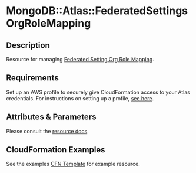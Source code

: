 # MongoDB::Atlas::FederatedSettingsOrgRoleMapping

## Description
Resource for managing [Federated Setting Org Role Mapping](https://www.mongodb.com/docs/api/doc/atlas-admin-api-v2/group/endpoint-federated-authentication).

## Requirements

Set up an AWS profile to securely give CloudFormation access to your Atlas credentials.
For instructions on setting up a profile, [see here](/README.md#mongodb-atlas-api-keys-credential-management).

## Attributes & Parameters

Please consult the [resource docs](docs/README.md).

## CloudFormation Examples

See the examples [CFN Template](test/federated-settings-org-role-mapping.sample-cfn-request.json) for example resource.
